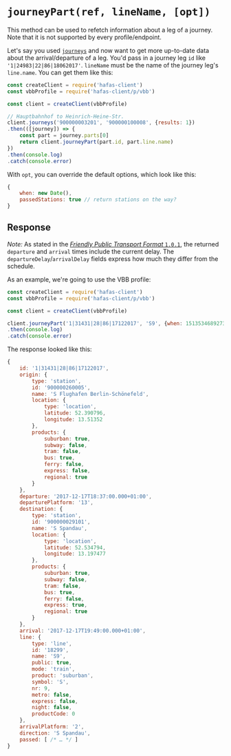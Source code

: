 # `journeyPart(ref, lineName, [opt])`

This method can be used to refetch information about a leg of a journey. Note that it is not supported by every profile/endpoint.

Let's say you used [`journeys`](journeys.md) and now want to get more up-to-date data about the arrival/departure of a leg. You'd pass in a journey leg `id` like `'1|24983|22|86|18062017'`. `lineName` must be the name of the journey leg's `line.name`. You can get them like this:

```js
const createClient = require('hafas-client')
const vbbProfile = require('hafas-client/p/vbb')

const client = createClient(vbbProfile)

// Hauptbahnhof to Heinrich-Heine-Str.
client.journeys('900000003201', '900000100008', {results: 1})
.then(([journey]) => {
	const part = journey.parts[0]
	return client.journeyPart(part.id, part.line.name)
})
.then(console.log)
.catch(console.error)
```

With `opt`, you can override the default options, which look like this:

```js
{
	when: new Date(),
	passedStations: true // return stations on the way?
}
```

## Response

*Note:* As stated in the [*Friendly Public Transport Format* `1.0.1`](https://github.com/public-transport/friendly-public-transport-format/tree/1.0.1), the returned `departure` and `arrival` times include the current delay. The `departureDelay`/`arrivalDelay` fields express how much they differ from the schedule.

As an example, we're going to use the VBB profile:

```js
const createClient = require('hafas-client')
const vbbProfile = require('hafas-client/p/vbb')

const client = createClient(vbbProfile)

client.journeyPart('1|31431|28|86|17122017', 'S9', {when: 1513534689273})
.then(console.log)
.catch(console.error)
```

The response looked like this:

```js
{
	id: '1|31431|28|86|17122017',
	origin: {
		type: 'station',
		id: '900000260005',
		name: 'S Flughafen Berlin-Schönefeld',
		location: {
			type: 'location',
			latitude: 52.390796,
			longitude: 13.51352
		},
		products: {
			suburban: true,
			subway: false,
			tram: false,
			bus: true,
			ferry: false,
			express: false,
			regional: true
		}
	},
	departure: '2017-12-17T18:37:00.000+01:00',
	departurePlatform: '13',
	destination: {
		type: 'station',
		id: '900000029101',
		name: 'S Spandau',
		location: {
			type: 'location',
			latitude: 52.534794,
			longitude: 13.197477
		},
		products: {
			suburban: true,
			subway: false,
			tram: false,
			bus: true,
			ferry: false,
			express: true,
			regional: true
		}
	},
	arrival: '2017-12-17T19:49:00.000+01:00',
	line: {
		type: 'line',
		id: '18299',
		name: 'S9',
		public: true,
		mode: 'train',
		product: 'suburban',
		symbol: 'S',
		nr: 9,
		metro: false,
		express: false,
		night: false,
		productCode: 0
	},
	arrivalPlatform: '2',
	direction: 'S Spandau',
	passed: [ /* … */ ]
}
```
